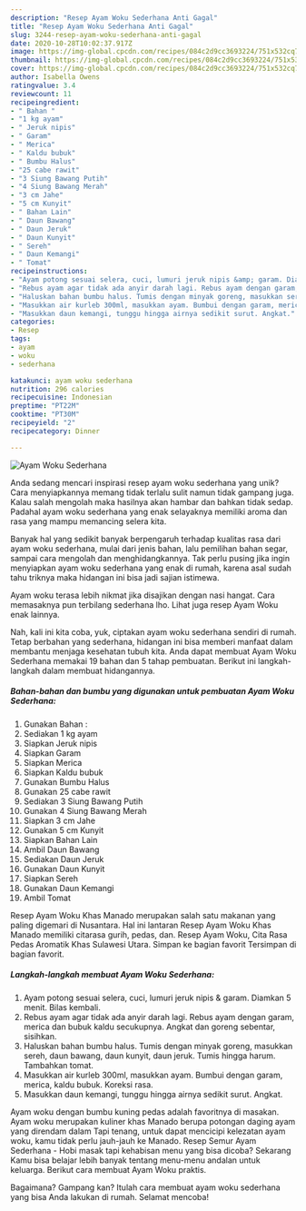 ```yaml
---
description: "Resep Ayam Woku Sederhana Anti Gagal"
title: "Resep Ayam Woku Sederhana Anti Gagal"
slug: 3244-resep-ayam-woku-sederhana-anti-gagal
date: 2020-10-28T10:02:37.917Z
image: https://img-global.cpcdn.com/recipes/084c2d9cc3693224/751x532cq70/ayam-woku-sederhana-foto-resep-utama.jpg
thumbnail: https://img-global.cpcdn.com/recipes/084c2d9cc3693224/751x532cq70/ayam-woku-sederhana-foto-resep-utama.jpg
cover: https://img-global.cpcdn.com/recipes/084c2d9cc3693224/751x532cq70/ayam-woku-sederhana-foto-resep-utama.jpg
author: Isabella Owens
ratingvalue: 3.4
reviewcount: 11
recipeingredient:
- " Bahan "
- "1 kg ayam"
- " Jeruk nipis"
- " Garam"
- " Merica"
- " Kaldu bubuk"
- " Bumbu Halus"
- "25 cabe rawit"
- "3 Siung Bawang Putih"
- "4 Siung Bawang Merah"
- "3 cm Jahe"
- "5 cm Kunyit"
- " Bahan Lain"
- " Daun Bawang"
- " Daun Jeruk"
- " Daun Kunyit"
- " Sereh"
- " Daun Kemangi"
- " Tomat"
recipeinstructions:
- "Ayam potong sesuai selera, cuci, lumuri jeruk nipis &amp; garam. Diamkan 5 menit. Bilas kembali."
- "Rebus ayam agar tidak ada anyir darah lagi. Rebus ayam dengan garam, merica dan bubuk kaldu secukupnya. Angkat dan goreng sebentar, sisihkan."
- "Haluskan bahan bumbu halus. Tumis dengan minyak goreng, masukkan sereh, daun bawang, daun kunyit, daun jeruk. Tumis hingga harum. Tambahkan tomat."
- "Masukkan air kurleb 300ml, masukkan ayam. Bumbui dengan garam, merica, kaldu bubuk. Koreksi rasa."
- "Masukkan daun kemangi, tunggu hingga airnya sedikit surut. Angkat."
categories:
- Resep
tags:
- ayam
- woku
- sederhana

katakunci: ayam woku sederhana 
nutrition: 296 calories
recipecuisine: Indonesian
preptime: "PT22M"
cooktime: "PT30M"
recipeyield: "2"
recipecategory: Dinner

---
```



![Ayam Woku Sederhana](https://img-global.cpcdn.com/recipes/084c2d9cc3693224/751x532cq70/ayam-woku-sederhana-foto-resep-utama.jpg)

Anda sedang mencari inspirasi resep ayam woku sederhana yang unik? Cara menyiapkannya memang tidak terlalu sulit namun tidak gampang juga. Kalau salah mengolah maka hasilnya akan hambar dan bahkan tidak sedap. Padahal ayam woku sederhana yang enak selayaknya memiliki aroma dan rasa yang mampu memancing selera kita.

Banyak hal yang sedikit banyak berpengaruh terhadap kualitas rasa dari ayam woku sederhana, mulai dari jenis bahan, lalu pemilihan bahan segar, sampai cara mengolah dan menghidangkannya. Tak perlu pusing jika ingin menyiapkan ayam woku sederhana yang enak di rumah, karena asal sudah tahu triknya maka hidangan ini bisa jadi sajian istimewa.

Ayam woku terasa lebih nikmat jika disajikan dengan nasi hangat. Cara memasaknya pun terbilang sederhana lho. Lihat juga resep Ayam Woku enak lainnya.


Nah, kali ini kita coba, yuk, ciptakan ayam woku sederhana sendiri di rumah. Tetap berbahan yang sederhana, hidangan ini bisa memberi manfaat dalam membantu menjaga kesehatan tubuh kita. Anda dapat membuat Ayam Woku Sederhana memakai 19 bahan dan 5 tahap pembuatan. Berikut ini langkah-langkah dalam membuat hidangannya.

<!--inarticleads1-->

##### Bahan-bahan dan bumbu yang digunakan untuk pembuatan Ayam Woku Sederhana:

1. Gunakan  Bahan :
1. Sediakan 1 kg ayam
1. Siapkan  Jeruk nipis
1. Siapkan  Garam
1. Siapkan  Merica
1. Siapkan  Kaldu bubuk
1. Gunakan  Bumbu Halus
1. Gunakan 25 cabe rawit
1. Sediakan 3 Siung Bawang Putih
1. Gunakan 4 Siung Bawang Merah
1. Siapkan 3 cm Jahe
1. Gunakan 5 cm Kunyit
1. Siapkan  Bahan Lain
1. Ambil  Daun Bawang
1. Sediakan  Daun Jeruk
1. Gunakan  Daun Kunyit
1. Siapkan  Sereh
1. Gunakan  Daun Kemangi
1. Ambil  Tomat


Resep Ayam Woku Khas Manado merupakan salah satu makanan yang paling digemari di Nusantara. Hal ini lantaran Resep Ayam Woku Khas Manado memiliki citarasa gurih, pedas, dan. Resep Ayam Woku, Cita Rasa Pedas Aromatik Khas Sulawesi Utara. Simpan ke bagian favorit Tersimpan di bagian favorit. 

<!--inarticleads2-->

##### Langkah-langkah membuat Ayam Woku Sederhana:

1. Ayam potong sesuai selera, cuci, lumuri jeruk nipis &amp; garam. Diamkan 5 menit. Bilas kembali.
1. Rebus ayam agar tidak ada anyir darah lagi. Rebus ayam dengan garam, merica dan bubuk kaldu secukupnya. Angkat dan goreng sebentar, sisihkan.
1. Haluskan bahan bumbu halus. Tumis dengan minyak goreng, masukkan sereh, daun bawang, daun kunyit, daun jeruk. Tumis hingga harum. Tambahkan tomat.
1. Masukkan air kurleb 300ml, masukkan ayam. Bumbui dengan garam, merica, kaldu bubuk. Koreksi rasa.
1. Masukkan daun kemangi, tunggu hingga airnya sedikit surut. Angkat.


Ayam woku dengan bumbu kuning pedas adalah favoritnya di masakan. Ayam woku merupakan kuliner khas Manado berupa potongan daging ayam yang direndam dalam Tapi tenang, untuk dapat mencicipi kelezatan ayam woku, kamu tidak perlu jauh-jauh ke Manado. Resep Semur Ayam Sederhana - Hobi masak tapi kehabisan menu yang bisa dicoba? Sekarang Kamu bisa belajar lebih banyak tentang menu-menu andalan untuk keluarga. Berikut cara membuat Ayam Woku praktis. 

Bagaimana? Gampang kan? Itulah cara membuat ayam woku sederhana yang bisa Anda lakukan di rumah. Selamat mencoba!
